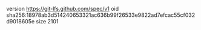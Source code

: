 version https://git-lfs.github.com/spec/v1
oid sha256:18978ab3d514240653321ac636b99f26533e9822ad7efcac55cf032d9018605e
size 2101

